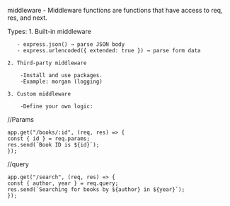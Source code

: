 middleware - Middleware functions are functions that have access to req, res, and next.

Types: 1. Built-in middleware

       - express.json() → parse JSON body
       - express.urlencoded({ extended: true }) → parse form data

    2. Third-party middleware

        -Install and use packages.
        -Example: morgan (logging)

    3. Custom middleware

        -Define your own logic:

//Params

    app.get("/books/:id", (req, res) => {
    const { id } = req.params;
    res.send(`Book ID is ${id}`);
    });

//query

    app.get("/search", (req, res) => {
    const { author, year } = req.query;
    res.send(`Searching for books by ${author} in ${year}`);
    });
